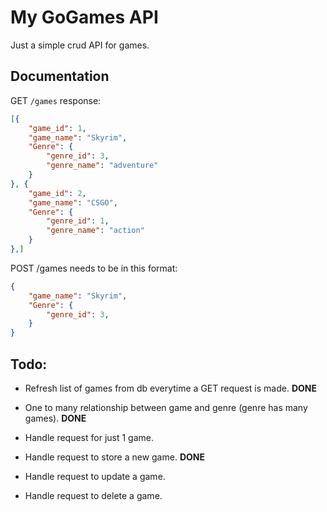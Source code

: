 # My GoGames API
Just a simple crud API for games.

## Documentation

GET `/games` response:
```json
[{
    "game_id": 1,
    "game_name": "Skyrim",
    "Genre": {
        "genre_id": 3,
        "genre_name": "adventure"
    }
}, {
    "game_id": 2,
    "game_name": "CSGO",
    "Genre": {
        "genre_id": 1,
        "genre_name": "action"
    }
},]
```

POST /games needs to be in this format:
```json
{
    "game_name": "Skyrim",
    "Genre": {
        "genre_id": 3,
    }
}
```

## Todo:
- Refresh list of games from db everytime a GET request is made. **DONE**

- One to many relationship between game and genre (genre has many games). **DONE**

- Handle request for just 1 game.

- Handle request to store a new game. **DONE**

- Handle request to update a game.

- Handle request to delete a game.
